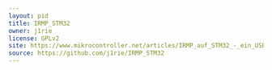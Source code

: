 ```yaml
---
layout: pid
title: IRMP_STM32
owner: j1rie
license: GPLv2
site: https://www.mikrocontroller.net/articles/IRMP_auf_STM32_-_ein_USB_IR_Empf%C3%A4nger/Sender/Einschalter_mit_Wakeup-Timer#IRMP_on_STM32_-_a_USB_IR_receiver.2Fsender.2Fpowerswitch_with_wakeup-timer
source: https://github.com/j1rie/IRMP_STM32
---
```

